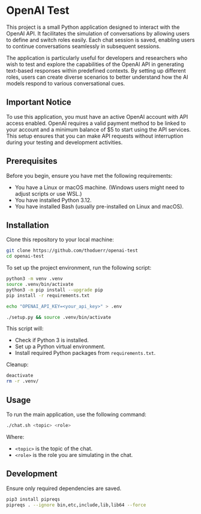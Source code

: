 # OpenAI Test

This project is a small Python application designed to interact with the OpenAI API. It facilitates the simulation of conversations by allowing users to define and switch roles easily. Each chat session is saved, enabling users to continue conversations seamlessly in subsequent sessions.

The application is particularly useful for developers and researchers who wish to test and explore the capabilities of the OpenAI API in generating text-based responses within predefined contexts. By setting up different roles, users can create diverse scenarios to better understand how the AI models respond to various conversational cues.

## Important Notice

To use this application, you must have an active OpenAI account with API access enabled. OpenAI requires a valid payment method to be linked to your account and a minimum balance of $5 to start using the API services. This setup ensures that you can make API requests without interruption during your testing and development activities.

## Prerequisites

Before you begin, ensure you have met the following requirements:

- You have a Linux or macOS machine. (Windows users might need to adjust scripts or use WSL.)
- You have installed Python 3.12.
- You have installed Bash (usually pre-installed on Linux and macOS).

## Installation

Clone this repository to your local machine:

```bash
git clone https://github.com/thoduerr/openai-test
cd openai-test
```

To set up the project environment, run the following script:

```bash
python3 -m venv .venv
source .venv/bin/activate
python3 -m pip install --upgrade pip
pip install -r requirements.txt

echo "OPENAI_API_KEY=<your_api_key>" > .env
```

```bash
./setup.py && source .venv/bin/activate
```

This script will:

- Check if Python 3 is installed.
- Set up a Python virtual environment.
- Install required Python packages from `requirements.txt`.

Cleanup:

```bash
deactivate
rm -r .venv/
```

## Usage

To run the main application, use the following command:

```bash
./chat.sh <topic> <role>
```

Where:

- `<topic>` is the topic of the chat.
- `<role>` is the role you are simulating in the chat.

## Development

Ensure only required dependencies are saved.

```bash
pip3 install pipreqs
pipreqs . --ignore bin,etc,include,lib,lib64 --force
```
